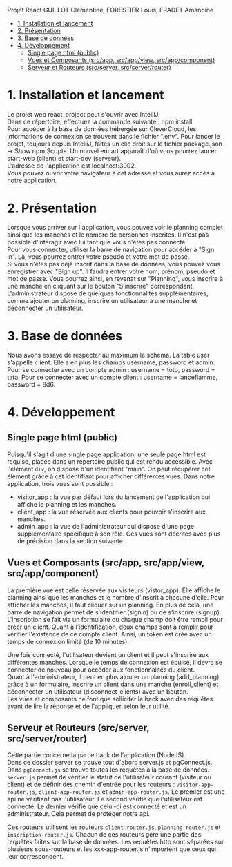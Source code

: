 Projet React
GUILLOT Clémentine, FORESTIER Louis, FRADET Amandine

- [1. Installation et lancement](#1-installation-et-lancement)
- [2. Présentation](#2-présentation)
- [3. Base de données](#3-base-de-données)
- [4. Développement](#4-développement)
  - [Single page html (public)](#single-page-html-public)
  - [Vues et Composants (src/app, src/app/view, src/app/component)](#vues-et-composants-srcapp-srcappview-srcappcomponent)
  - [Serveur et Routeurs (src/server, src/server/router)](#serveur-et-routeurs-srcserver-srcserverrouter)

# 1. Installation et lancement
Le projet web react_project peut s'ouvrir avec IntelliJ.   
Dans ce répertoire, effectuez la commande suivante : npm install   
Pour accéder à la base de données hébergée sur CleverCloud, les informations de connexion se trouvent dans le fichier ".env".
Pour lancer le projet, toujours depuis IntelliJ, faites un clic droit sur le fichier package.json -> Show npm Scripts. 
Un nouvel encart apparaît d'où vous pourrez lancer start-web (client) et start-dev (serveur).   
L'adresse de l'application est localhost:3002.   
Vous pouvez ouvrir votre navigateur à cet adresse et vous aurez accès à notre application.   

# 2. Présentation
Lorsque vous arriver sur l'application, vous pouvez voir le planning complet ainsi que les manches et le nombre de personnes inscrites. 
Il n'est pas possible d'interagir avec lui tant que vous n'êtes pas connecté.   
Pour vous connecter, utiliser la barre de navigation pour accéder à "Sign in". Là, vous pourrez entrer votre pseudo et votre mot de passe.   
Si vous n'êtes pas déjà inscrit dans la base de données, vous pouvez vous enregistrer avec "Sign up". Il faudra entrer votre nom, prénom, pseudo et mot de passe. 
Vous pourrez ainsi, en revenat sur "Planning", vous inscrire à une manche en cliquant sur le bouton "S'inscrire" correspondant.   
L'administrateur dispose de quelques fonctionnalités supplémentaires, comme ajouter un planning, inscrire un utilisateur à une manche et déconnecter un utilisateur.

# 3. Base de données
Nous avons essayé de respecter au maximum le schéma. 
La table user s'appelle client. Elle a en plus les champs username, password et admin.
Pour se connecter avec un compte admin : username = toto, password = tata.
Pour se connecter avec un compte client : username = lanceflamme, password = 8d6.

# 4. Développement

## Single page html (public)
Puisqu'il s'agit d'une single page application, une seule page html est requise, placée dans un répertoire public qui est rendu accessible. 
Avec l'élément `div`, on dispose d'un identifiant "main". 
On peut récupérer cet élément grâce à cet identifiant pour afficher différentes vues. 
Dans notre application, trois vues sont possible :
- visitor_app : la vue par défaut lors du lancement de l'application qui affiche le planning et les manches.
- client_app : la vue réservée aux clients pour pouvoir s'inscrire aux manches.
- admin_app : la vue de l'administrateur qui dispose d'une page supplémentaire spécifique à son rôle.
Ces vues sont décrites avec plus de précision dans la section suivante.   

## Vues et Composants (src/app, src/app/view, src/app/component)
La première vue est celle réservée aux visiteurs (vistor_app). Elle affiche le planning ainsi que les manches et le nombre d'inscrit à chacune d'elle. 
Pour afficher les manches, il faut cliquer sur un planning.
En plus de celà, une barre de navigation permet de s'identifier (signin) ou de s'inscrire (signup).   
L'inscription se fait via un formulaire où chaque champ doit être rempli pour créer un client. 
Quant à l'identification, deux champs sont à remplir pour vérifier l'existence de ce compte client. Ainsi, un token est créé avec un temps de connexion limité (de 10 minutes).   

Une fois connecté, l'utilisateur devient un client et il peut s'inscrire aux différentes manches.
Lorsque le temps de connexion est épuisé, il devra se connecter de nouveau pour accéder aux fonctionnalités du client.   
Quant à l'administrateur, il peut en plus ajouter un planning (add_planning) grâce à un formulaire, inscrire un client dans une manche (enroll_client) 
et déconnecter un utilisateur (disconnect_clients) avec un bouton.   
Les vues et composants ne font que solliciter le back avec des requêtes avant de lire la réponse et de l'appliquer selon leur utilité.


## Serveur et Routeurs (src/server, src/server/router)
Cette partie concerne la partie back de l'application (NodeJS).   
Dans ce dossier server se trouve tout d'abord server.js et pgConnect.js.   
Dans `pgConnect.js` se trouve toutes les requêtes à la base de données.  
`server.js` permet de vérifier le statut de l'utilisateur courant (visiteur ou client) et de définir des chemin d'entrée
pour les routeurs : `visitor-app-router.js`, `client-app-router.js` et `admin-app-router.js`.
Le premier est une api ne vérifiant pas l'utilisateur. Le second vérifie que l'utilisateur est connecté. Le dernier vérifie
que celui-ci est connecté et est un administrateur. Cela permet de protéger notre api.

Ces routeurs utilisent les routeurs `client-router.js`, `planning-router.js` et `inscription-router.js`.
Chacun de ces routeurs gère une partie des requêtes faites sur la base de données. 
Les requêtes http sont séparées sur plusieurs sous-routeurs et les xxx-app-router.js n'importent que ceux qui leur correspondent.


